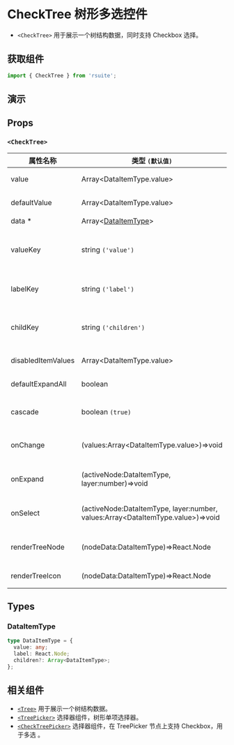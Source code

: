 # CheckTree 树形多选控件

* `<CheckTree>` 用于展示一个树结构数据，同时支持 Checkbox 选择。

## 获取组件

```js
import { CheckTree } from 'rsuite';
```

## 演示

<!--{demo}-->

## Props

### `<CheckTree>`

| 属性名称           | 类型 `(默认值)`                                                                       | 描述                            |
| ------------------ | ------------------------------------------------------------------------------------- | ------------------------------- |
| value              | Array&lt;DataItemType.value&gt;                                                       | 当前选中的值                    |
| defaultValue       | Array&lt;DataItemType.value&gt;                                                       | 默认选中的值                    |
| data \*            | Array&lt;[DataItemType](#DataItemType)&gt;                                            | tree 数据                       |
| valueKey           | string `('value')`                                                                    | tree 数据结构 value 属性名称    |
| labelKey           | string `('label')`                                                                    | tree 数据结构 label 属性名称    |
| childKey           | string `('children')`                                                                 | tree 数据结构 children 属性名称 |
| disabledItemValues | Array&lt;DataItemType.value&gt;                                                       | 禁用节点列表                    |
| defaultExpandAll   | boolean                                                                               | 默认展开所有节点                |
| cascade            | boolean `(true)`                                                                      | checktree 是否级联选择          |
| onChange           | (values:Array&lt;DataItemType.value&gt;)=>void                                        | 数据改变的回调函数              |
| onExpand           | (activeNode:DataItemType, layer:number)=>void                                         | 树节点展示时的回调              |
| onSelect           | (activeNode:DataItemType, layer:number, values:Array&lt;DataItemType.value&gt;)=>void | 选择树节点后的回调函数          |
| renderTreeNode     | (nodeData:DataItemType)=>React.Node                                                   | 自定义渲染 tree 节点            |
| renderTreeIcon     | (nodeData:DataItemType)=>React.Node                                                   | 自定义渲染 图标                 |

## Types


### DataItemType

```ts
type DataItemType = {
  value: any;
  label: React.Node;
  children?: Array<DataItemType>;
};
```

## 相关组件

* [`<Tree>`](./tree) 用于展示一个树结构数据。
* [`<TreePicker>`](./tree-picker) 选择器组件，树形单项选择器。
* [`<CheckTreePicker>`](./check-tree-picker) 选择器组件，在 TreePicker 节点上支持 Checkbox，用于多选 。
